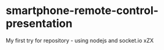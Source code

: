 # smartphone-remote-control-presentation
My first try for repository - using nodejs and socket.io
xZX
